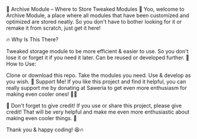 📂 Archive Module – Where to Store Tweaked Modules 🚀
Yoo, welcome to Archive Module, a place where all modules that have been customized and optimized are stored neatly. So you don't have to bother looking for it or remake it from scratch, just get it here!

🔥 Why Is This There?

Tweaked storage module to be more efficient & easier to use.
So you don't lose it or forget it if you need it later.
Can be reused or developed further.
📌 How to Use:

Clone or download this repo.
Take the modules you need.
Use & develop as you wish.
💖 Support Me!
If you like this project and find it helpful, you can really support me by donating at Saweria to get even more enthusiasm for making even cooler ones! 🚀✨

🙌 Don't forget to give credit!
If you use or share this project, please give credit! That will be very helpful and make me even more enthusiastic about making even cooler things. 💙

Thank you & happy coding! 😆🔥

